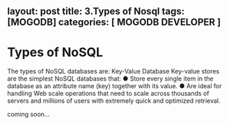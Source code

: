 layout: post
title: 3.Types of Nosql 
tags: [MOGODB]
categories: [ MOGODB DEVELOPER ]
---

# Types of NoSQL
The types of NoSQL databases are:
 Key-Value Database
 Key-value stores are the simplest NoSQL databases that:
● Store every single item in the database as an attribute name (key) together with its value.
● Are ideal for handling Web scale operations that need to scale across thousands of servers and millions of users with extremely quick and optimized retrieval.


coming soon...
